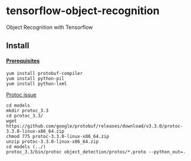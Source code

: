 # tensorflow-object-recognition
Object Recognition with Tensorflow

## Install

#### <a href=https://github.com/tensorflow/models/blob/master/object_detection/g3doc/installation.md>Prerequisites</a>
    yum install protobuf-compiler
    yum install python-pil
    yum install python-lxml

<a href=https://github.com/tensorflow/models/issues/1834>Protoc issue</a>

    cd models
    mkdir protoc_3.3
    cd protoc_3.3/
    wget https://github.com/google/protobuf/releases/download/v3.3.0/protoc-3.3.0-linux-x86_64.zip
    chmod 775 protoc-3.3.0-linux-x86_64.zip
    unzip protoc-3.3.0-linux-x86_64.zip
    cd models (../)
    protoc_3.3/bin/protoc object_detection/protos/*.proto --python_out=.
